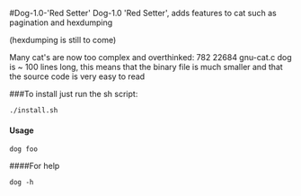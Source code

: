 #Dog-1.0-'Red Setter'
Dog-1.0 'Red Setter', adds features to cat such as pagination and hexdumping

(hexdumping is still to come)

Many cat's are now too complex and overthinked:
    782  22684  gnu-cat.c
dog is ~ 100 lines long, this means that the binary file is much smaller and that the source code is very easy to read



###To install just run the sh script: 
```
./install.sh
```
#### Usage
```
dog foo
```

####For help 
```
dog -h
```
